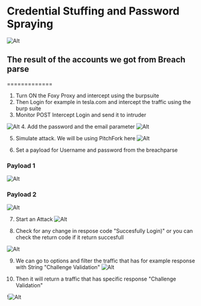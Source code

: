 
# Credential Stuffing and Password Spraying


![Alt](credentialstuffing.png)

## The result of the accounts we got from Breach parse

=============

1. Turn ON the Foxy Proxy and intercept using the burpsuite
2. Then Login for example in tesla.com and intercept the traffic using the burp suite
3. Monitor POST Intercept Login and send it to intruder

![Alt](burpsuitepositionalarg.png)
4. Add the password and the email parameter
![Alt](burpaddvarpositionarg.png)

5. Simulate attack. We will be using PitchFork here
![Alt](usingpitchforkburp.png)

6. Set a payload for Username and password from the breachparse
### Payload 1

![Alt](addstuffusernameburp.png)

### Payload 2

![Alt](addpassburp.png)

7. Start an Attack
![Alt](addattackcredentialstuff.png)

8. Check for any change in respose code "Succesfully Login)" or you can check the return code if it return succesfull

![Alt](checkstatuscodecredstuff.png)

9. We can go to options and filter the traffic that has for example response with String "Challenge Validation"
![Alt](grepcredstuff.png)

10. Then it will return a traffic that has specific response "Challenge Validation"

!![Alt](challengevalidgrepcresstuff.png)
